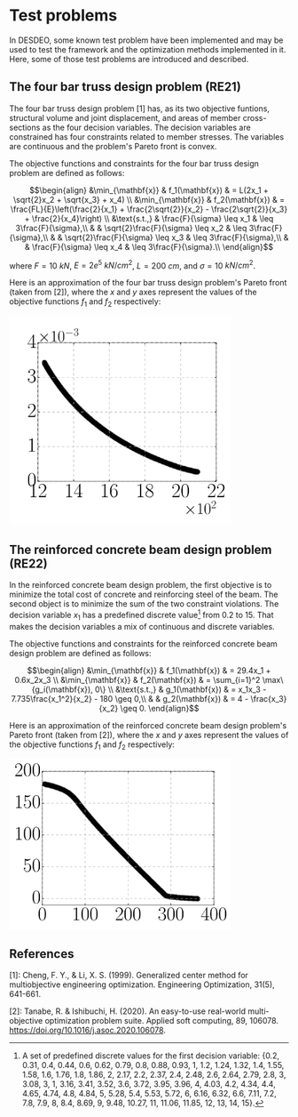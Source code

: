 # Test problems

In DESDEO, some known test problem have been implemented and may be used to test the framework and the optimization methods implemented in it.
Here, some of those test problems are introduced and described.

## The four bar truss design problem (RE21)

The four bar truss design problem [1] has, as its two objective funtions, structural volume and joint displacement, and areas of member cross-sections as the four decision variables. The decision variables are constrained has four constraints related to member stresses. The variables are continuous and the problem's Pareto front is convex.

The objective functions and constraints for the four bar truss design problem are defined as follows:

$$\begin{align}
    &\min_{\mathbf{x}} & f_1(\mathbf{x}) & = L(2x_1 + \sqrt{2}x_2 + \sqrt{x_3} + x_4) \\
    &\min_{\mathbf{x}} & f_2(\mathbf{x}) & = \frac{FL}{E}\left(\frac{2}{x_1} + \frac{2\sqrt{2}}{x_2}
    - \frac{2\sqrt{2}}{x_3} + \frac{2}{x_4}\right) \\
    &\text{s.t.,}   & \frac{F}{\sigma} \leq x_1 & \leq 3\frac{F}{\sigma},\\
    & & \sqrt{2}\frac{F}{\sigma} \leq x_2 & \leq 3\frac{F}{\sigma},\\
    & & \sqrt{2}\frac{F}{\sigma} \leq x_3 & \leq 3\frac{F}{\sigma},\\
    & & \frac{F}{\sigma} \leq x_4 & \leq 3\frac{F}{\sigma}.\\
\end{align}$$

where $F = 10$ $kN$, $E = 2e^5$ $kN/cm^2$, $L = 200$ $cm$, and $\sigma = 10$ $kN/cm^2$.

Here is an approximation of the four bar truss design problem's Pareto front (taken from [2]), where the $x$ and $y$ axes represent the values of the objective functions $f_1$ and $f_2$ respectively:

<img src="../assets/re21_pf_ss.png" alt="A picture of the Pareto front" width="400"/>

## The reinforced concrete beam design problem (RE22)

In the reinforced concrete beam design problem, the first objective is to minimize the total cost of concrete and reinforcing steel of the beam. The second object is to minimize the sum of the two constraint violations. The decision variable $x_1$ has a predefined discrete value[^1] from 0.2 to 15. That makes the decision variables a mix of continuous and discrete variables.

The objective functions and constraints for the reinforced concrete beam design problem are defined as follows:

$$\begin{align}
    &\min_{\mathbf{x}} & f_1(\mathbf{x}) & = 29.4x_1 + 0.6x_2x_3 \\
    &\min_{\mathbf{x}} & f_2(\mathbf{x}) & = \sum_{i=1}^2 \max\{g_i(\mathbf{x}), 0\} \\
    &\text{s.t.,}   & g_1(\mathbf{x}) & = x_1x_3 - 7.735\frac{x_1^2}{x_2} - 180 \geq 0,\\
    & & g_2(\mathbf{x}) & = 4 - \frac{x_3}{x_2} \geq 0.
\end{align}$$


Here is an approximation of the reinforced concrete beam design problem's Pareto front (taken from [2]), where the $x$ and $y$ axes represent the values of the objective functions $f_1$ and $f_2$ respectively:

<img src="../assets/re22_pf_ss.png" alt="A picture of the Pareto front" width="400"/>

## References
[1]: Cheng, F. Y., & Li, X. S. (1999). Generalized center method for multiobjective engineering optimization. Engineering Optimization, 31(5), 641-661.

[2]: Tanabe, R. & Ishibuchi, H. (2020). An easy-to-use real-world multi-objective optimization problem suite. Applied soft computing, 89, 106078. https://doi.org/10.1016/j.asoc.2020.106078.

[^1]: A set of predefined discrete values for the first decision variable: {0.2, 0.31, 0.4, 0.44, 0.6, 0.62, 0.79, 0.8, 0.88, 0.93, 1, 1.2, 1.24, 1.32, 1.4, 1.55, 1.58, 1.6, 1.76, 1.8, 1.86, 2, 2.17, 2.2, 2.37, 2.4, 2.48, 2.6, 2.64, 2.79, 2.8, 3, 3.08, 3, 1, 3.16, 3.41, 3.52, 3.6, 3.72, 3.95, 3.96, 4, 4.03, 4.2, 4.34, 4.4, 4.65, 4.74, 4.8, 4.84, 5, 5.28, 5.4, 5.53, 5.72, 6, 6.16, 6.32, 6.6, 7.11, 7.2, 7.8, 7.9, 8, 8.4, 8.69, 9, 9.48, 10.27, 11, 11.06, 11.85, 12, 13, 14, 15}.